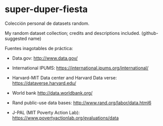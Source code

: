 # super-duper-fiesta
Colección personal de datasets random.

My random dataset collection; credits and descriptions included.
(github-suggested name)



Fuentes inagotables de práctica:

* Data.gov: http://www.data.gov/

* International IPUMS: https://international.ipums.org/international/

* Harvard-MIT Data center and Harvard Data verse: https://dataverse.harvard.edu/

* World bank http://data.worldbank.org/

* Rand public-use data bases: http://www.rand.org/labor/data.html6

* J-PAL (MIT Poverty Action Lab): https://www.povertyactionlab.org/evaluations/data





